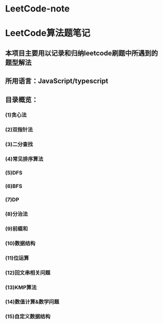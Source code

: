 # LeetCode-note
# LeetCode算法题笔记
## 本项目主要用以记录和归纳leetcode刷题中所遇到的题型解法
## 所用语言：JavaScript/typescript
## 目录概览：
### (1)贪心法
### (2)双指针法
### (3)二分查找
### (4)常见排序算法
### (5)DFS
### (6)BFS
### (7)DP
### (8)分治法
### (9)前缀和
### (10)数据结构
### (11)位运算
### (12)回文串相关问题
### (13)KMP算法
### (14)数值计算&数学问题
### (15)自定义数据结构
